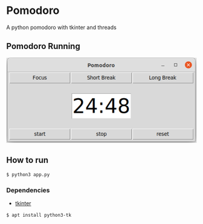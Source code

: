 # Pomodoro
A python pomodoro with tkinter and threads

## Pomodoro Running

![pomodoro running](docs/pomodoro-running.png)

## How to run

```bash
$ python3 app.py
```

### Dependencies

- [tkinter](https://docs.python.org/3/library/tk.html)

```bash
$ apt install python3-tk